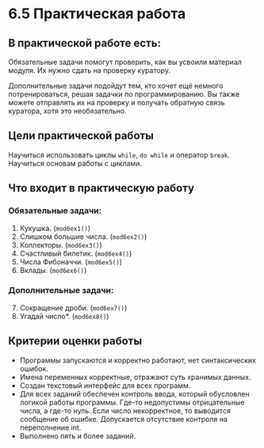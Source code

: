 ﻿# 6.5 Практическая работа

## В практической работе есть:

Обязательные задачи помогут проверить, как вы усвоили материал модуля. Их нужно сдать на проверку куратору.

Дополнительные задачи подойдут тем, кто хочет ещё немного потренироваться, решая задачки по программированию. Вы также можете отправлять их на проверку и получать обратную связь куратора, хотя это необязательно.

## Цели практической работы
Научиться использовать циклы `while`, `do while` и оператор `break`.
Научиться основам работы с циклами.

## Что входит в практическую работу
### Обязательные задачи:

1. Кукушка. (`mod6ex1()`)
2. Слишком большие числа. (`mod6ex2()`)
3. Коллекторы. (`mod6ex3()`)
4. Счастливый билетик. (`mod6ex4()`)
5. Числа Фибоначчи. (`mod6ex5()`)
6. Вклады. (`mod6ex6()`)

### Дополнительные задачи:

7. Сокращение дроби. (`mod6ex7()`)
8. Угадай число*. (`mod6ex8()`)















## Критерии оценки работы
- Программы запускаются и корректно работают, нет синтаксических ошибок.
- Имена переменных корректные, отражают суть хранимых данных.
- Создан текстовый интерфейс для всех программ.
- Для всех заданий обеспечен контроль ввода, который обусловлен логикой работы программы. Где-то недопустимы отрицательные числа, а где-то нуль. Если число некорректное, то выводится сообщение об ошибке. Допускается отсутствие контроля на переполнение int.
- Выполнено пять и более заданий.